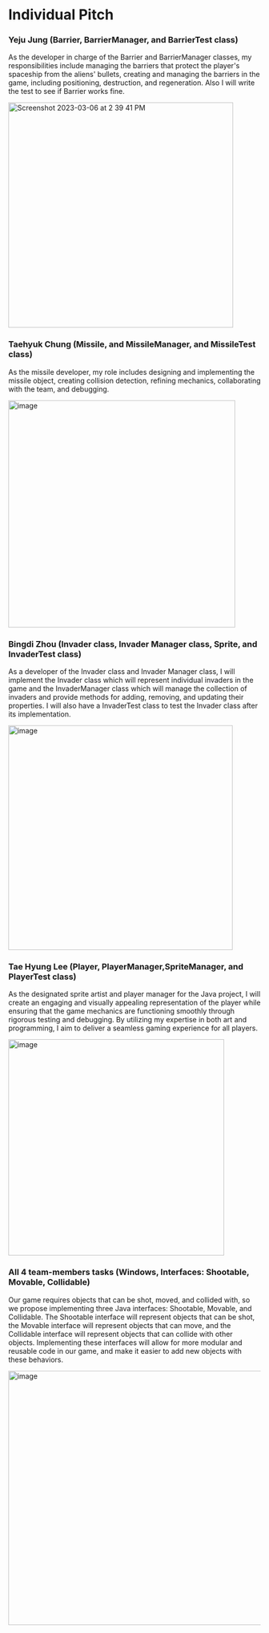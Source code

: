 # Individual Pitch


### Yeju Jung (Barrier, BarrierManager, and BarrierTest class)
As the developer in charge of the Barrier and BarrierManager classes, my responsibilities include managing the barriers that protect the player's spaceship from the aliens' bullets, creating and managing the barriers in the game, including positioning, destruction, and regeneration. Also I will write the test to see if Barrier works fine.

<img width="449" alt="Screenshot 2023-03-06 at 2 39 41 PM" src="https://user-images.githubusercontent.com/113398044/223275167-c37bd125-0ad5-47dc-9c12-c9a2ee32c36a.png">


### Taehyuk Chung (Missile, and  MissileManager, and MissileTest class)
As the missile developer, my role includes designing and implementing the missile object, creating collision detection, refining mechanics, collaborating with the team, and debugging.

<img width="453" alt="image" src="https://user-images.githubusercontent.com/108831857/223274787-e319b1d8-8a09-4395-be79-46e112e3a27a.png">


### Bingdi Zhou (Invader class, Invader Manager class, Sprite, and InvaderTest class)
As a developer of the Invader class and Invader Manager class, I will implement the Invader class which will represent individual invaders in the game and the InvaderManager class which will manage the collection of invaders and provide methods for adding, removing, and updating their properties. I will also have a InvaderTest class to test  the Invader class after its implementation.

<img width="448" alt="image" src="https://user-images.githubusercontent.com/108831857/223275324-0963c174-b6c8-4e6a-98b0-e1415993c796.png">


### Tae Hyung Lee (Player, PlayerManager,SpriteManager, and PlayerTest class)
As the designated sprite artist and player manager for the Java project, I will create an engaging and visually appealing representation of the player while ensuring that the game mechanics are functioning smoothly through rigorous testing and debugging. By utilizing my expertise in both art and programming, I aim to deliver a seamless gaming experience for all players.

<img width="431" alt="image" src="https://user-images.githubusercontent.com/108831857/223274951-9ba0da46-091c-42d7-802c-7ef3c68580c7.png">


### All 4 team-members tasks (Windows, Interfaces: Shootable, Movable, Collidable)
Our game requires objects that can be shot, moved, and collided with, so we propose implementing three Java interfaces: Shootable, Movable, and Collidable.
The Shootable interface will represent objects that can be shot, the Movable interface will represent objects that can move, and the Collidable interface will represent objects that can collide with other objects.
Implementing these interfaces will allow for more modular and reusable code in our game, and make it easier to add new objects with these behaviors.

<img width="507" alt="image" src="https://user-images.githubusercontent.com/108831857/223274892-d6c022c7-95cf-4653-8091-e24f3c605b32.png">



